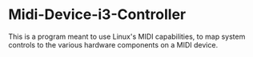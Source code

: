 # Midi-Device-i3-Controller
This is a program meant to use Linux's MIDI capabilities, to map system controls to the various hardware components on a MIDI device. 

